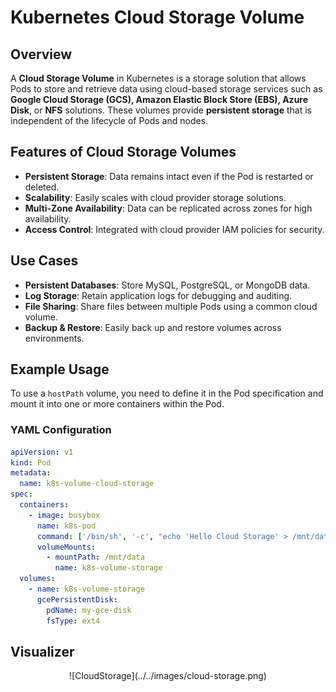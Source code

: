 # Kubernetes Cloud Storage Volume

## Overview

A **Cloud Storage Volume** in Kubernetes is a storage solution that allows Pods to store and retrieve data using cloud-based storage services such as **Google Cloud Storage (GCS), Amazon Elastic Block Store (EBS), Azure Disk**, or **NFS** solutions. These volumes provide **persistent storage** that is independent of the lifecycle of Pods and nodes.

## Features of Cloud Storage Volumes

- **Persistent Storage**: Data remains intact even if the Pod is restarted or deleted.
- **Scalability**: Easily scales with cloud provider storage solutions.
- **Multi-Zone Availability**: Data can be replicated across zones for high availability.
- **Access Control**: Integrated with cloud provider IAM policies for security.

## Use Cases

- **Persistent Databases**: Store MySQL, PostgreSQL, or MongoDB data.
- **Log Storage**: Retain application logs for debugging and auditing.
- **File Sharing**: Share files between multiple Pods using a common cloud volume.
- **Backup & Restore**: Easily back up and restore volumes across environments.

## Example Usage

To use a `hostPath` volume, you need to define it in the Pod specification and mount it into one or more containers within the Pod.

### YAML Configuration

```yaml
apiVersion: v1
kind: Pod
metadata:
  name: k8s-volume-cloud-storage
spec:
  containers:
    - image: busybox
      name: k8s-pod
      command: ['/bin/sh', '-c', "echo 'Hello Cloud Storage' > /mnt/data/message && sleep 3600"]
      volumeMounts:
        - mountPath: /mnt/data
          name: k8s-volume-storage
  volumes:
    - name: k8s-volume-storage
      gcePersistentDisk:
        pdName: my-gce-disk
        fsType: ext4
```

## Visualizer

<div align="center">
![CloudStorage](../../images/cloud-storage.png)
</div>
